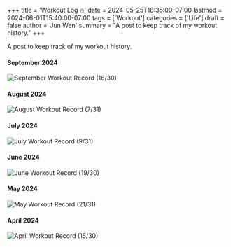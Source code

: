 +++
title = 'Workout Log 🔥'
date = 2024-05-25T18:35:00-07:00
lastmod = 2024-06-01T15:40:00-07:00
tags = ['Workout']
categories = ['Life']
draft = false
author = 'Jun Wen'
summary = "A post to keep track of my workout history."
+++

A post to keep track of my workout history.

#### September 2024
![](/images/workout/September-Workout.jpeg "September Workout Record (16/30)")

#### August 2024
![](/images/workout/August-Workout.jpeg "August Workout Record (7/31)")

#### July 2024
![](/images/workout/July-Workout.jpg "July Workout Record (9/31)")

#### June 2024
![](/images/workout/June-Workout.jpg "June Workout Record (19/30)")

#### May 2024

![](/images/workout/May-Workout.jpg "May Workout Record (21/31)")

#### April 2024

![](/images/workout/April-Workout.jpg "April Workout Record (15/30)")